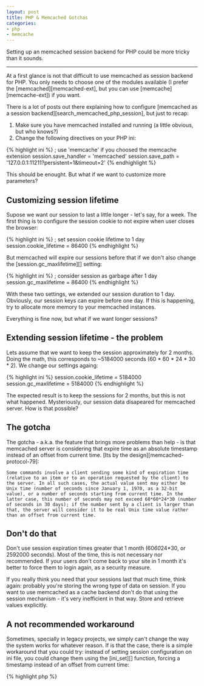 ```yaml
---
layout: post
title: PHP & Memcached Gotchas
categories:
- php
- memcache
---
```


Setting up an memcached session backend for PHP could be more tricky than it
sounds.

---

At a first glance is not that difficult to use memcached as session backend for
PHP. You only needs to choose one of the modules available (I prefer the
[memcached][memcached-ext], but you can use [memcache][memcache-ext]) if you want.

There is a lot of posts out there explaining how to configure [memcached as a session
backend][search_memcached_php_session], but just to recap:

1. Make sure you have memcached installed and running (a little obvious, but who knows?)
2. Change the following directives on your PHP ini:

{% highlight ini %}
; use 'memcache' if you choosed the memcache extension
session.save_handler = 'memcached'
session.save_path = '127.0.0.1:11211?persistent=1&timeout=2'
{% endhighlight %}

This should be enought. But what if we want to customize more parameters?

## Customizing session lifetime

Supose we want our session to last a little longer - let's say, for a week. The first
thing is to configure the session cookie to not expire when user closes the browser:

{% highlight ini %}
; set session cookie lifetime to 1 day
session.cookie_lifetime = 86400
{% endhighlight %}

But memcached will expire our sessions before that if we don't also change the
[session.gc_maxlifetime][] setting:

{% highlight ini %}
; consider session as garbage after 1 day
session.gc_maxlifetime = 86400
{% endhighlight %}

With these two settings, we extended our session duration to 1 day. Obviously, our session
keys can expire before one day. If this is happening, try to allocate more memory to your
memcached instances.

Everything is fine now, but what if we want longer sessions?

## Extending session lifetime - the problem

Lets assume that we want to keep the session approximately for 2 months. Doing the math,
this corresponds to ~5184000 seconds (60 * 60 * 24 * 30 * 2). We change our settings againg:

{% highlight ini %}
session.cookie_lifetime = 5184000
session.gc_maxlifetime = 5184000
{% endhighlight %}

The expected result is to keep the sessions for 2 months, but this is not what happened.
Mysteriously, our session data disapeared for memcached server. How is that possible?

## The gotcha

The gotcha - a.k.a. the feature that brings more problems than help - is that memcached
server is considering that expire time as an absolute timestamp instead of an offset from
current time. [Its by the design][memcached-protocol-79]:

    Some commands involve a client sending some kind of expiration time
    (relative to an item or to an operation requested by the client) to
    the server. In all such cases, the actual value sent may either be
    Unix time (number of seconds since January 1, 1970, as a 32-bit
    value), or a number of seconds starting from current time. In the
    latter case, this number of seconds may not exceed 60*60*24*30 (number
    of seconds in 30 days); if the number sent by a client is larger than
    that, the server will consider it to be real Unix time value rather
    than an offset from current time.

## Don't do that

Don't use session expiration times greater that 1 month (60*60*24*30, or 2592000 seconds).
Most of the time, this is not necessary nor recommended. If your users don't come back to
your site in 1 month it's better to force them to login again, as a security measure.

If you really think you need that your sessions last that much time, think again: probably
you're storing the wrong type of data on session. If you want to use memcached as a cache
backend don't do that using the session mechanism - it's very inefficient in that way. Store
and retrieve values explicitly.

## A not recommended workaround

Sometimes, specially in legacy projects, we simply can't change the way the system works for
whatever reason. If is that the case, there is a simple workaround that you could try: instead
of setting session configuration on ini file, you could change them using the [ini_set][]
function, forcing a timestamp instead of an offset from current time:

{% highlight php %}
<?php
$now = time();
ini_set('session.cookie_lifetime' $now + 5184000);
ini_set('session.gc_maxlifetime', $now + 5184000);
{% endhighlight %}

But as I said before: reconsider you use of sessions: maybe you are just trying to put the data
in the wrong place.

[memcached-ext]: http://php.net/memcached "Memcached PHP extension"
[memcache-ext]: http://php.net/memcache "Memcache PHP extension"
[search_memcached_php_session]: https://duckduckgo.com/?q=php+session+memcache+tutorial
[session.gc_maxlifetime]: http://php.net/manual/en/session.configuration.php#ini.session.gc-maxlifetime
[memcached-protocol-79]: https://github.com/memcached/memcached/blob/e31a591210311d0658a90a86f71563fa6d7b095c/doc/protocol.txt#L79
[ini_set]: http://php.net/ini_set
